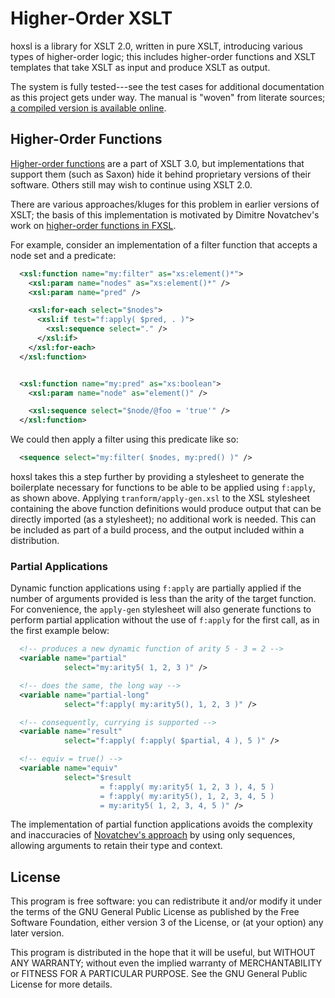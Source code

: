 <!---
  Copyright (C) 2014  LoVullo Associates, Inc.
  Copyright (C) 2015  Mike Gerwitz

  Permission is granted to copy, distribute and/or modify this
  document under the terms of the GNU Free Documentation License,
  Version 1.3 or any later version published by the Free Software
  Foundation; with no Invariant Sections, no Front-Cover Texts, and no
  Back-Cover Texts.  A copy of the license is included the file
  COPYING.FDL.
-->
# Higher-Order XSLT
hoxsl is a library for XSLT 2.0, written in pure XSLT, introducing
various types of higher-order logic;  this includes higher-order
functions and XSLT templates that take XSLT as input and produce XSLT
as output.

The system is fully tested---see the test cases for additional
documentation as this project gets under way.  The manual is "woven" from
literate sources; [a compiled version is available online][manual].


## Higher-Order Functions
[Higher-order functions][xslt-30-ho] are a part of XSLT 3.0, but
implementations that support them (such as Saxon) hide it behind
proprietary versions of their software.  Others still may wish to
continue using XSLT 2.0.

There are various approaches/kluges for this problem in earlier
versions of XSLT; the basis of this implementation is motivated by
Dimitre Novatchev's work on [higher-order functions in FXSL][nova-ho].

For example, consider an implementation of a filter function that
accepts a node set and a predicate:

```xml
  <xsl:function name="my:filter" as="xs:element()*">
    <xsl:param name="nodes" as="xs:element()*" />
    <xsl:param name="pred" />

    <xsl:for-each select="$nodes">
      <xsl:if test="f:apply( $pred, . )">
        <xsl:sequence select="." />
      </xsl:if>
    </xsl:for-each>
  </xsl:function>


  <xsl:function name="my:pred" as="xs:boolean">
    <xsl:param name="node" as="element()" />

    <xsl:sequence select="$node/@foo = 'true'" />
  </xsl:function>
```

We could then apply a filter using this predicate like so:

```xml
  <sequence select="my:filter( $nodes, my:pred() )" />
```

hoxsl takes this a step further by providing a stylesheet to generate
the boilerplate necessary for functions to be able to be applied using
`f:apply`, as shown above.  Applying `tranform/apply-gen.xsl` to the
XSL stylesheet containing the above function definitions would produce
output that can be directly imported (as a stylesheet); no additional
work is needed.  This can be included as part of a build process, and
the output included within a distribution.


### Partial Applications
Dynamic function applications using `f:apply` are partially applied if
the number of arguments provided is less than the arity of the target
function.  For convenience, the `apply-gen` stylesheet will also
generate functions to perform partial application without the use of
`f:apply` for the first call, as in the first example below:

```xml
  <!-- produces a new dynamic function of arity 5 - 3 = 2 -->
  <variable name="partial"
            select="my:arity5( 1, 2, 3 )" />

  <!-- does the same, the long way -->
  <variable name="partial-long"
            select="f:apply( my:arity5(), 1, 2, 3 )" />

  <!-- consequently, currying is supported -->
  <variable name="result"
            select="f:apply( f:apply( $partial, 4 ), 5 )" />

  <!-- equiv = true() -->
  <variable name="equiv"
            select="$result
                    = f:apply( my:arity5( 1, 2, 3 ), 4, 5 )
                    = f:apply( my:arity5(), 1, 2, 3, 4, 5 )
                    = my:arity5( 1, 2, 3, 4, 5 )" />
```

The implementation of partial function applications avoids the
complexity and inaccuracies of [Novatchev's approach][nova-ho] by
using only sequences, allowing arguments to retain their type and
context.


## License
This program is free software: you can redistribute it and/or modify it
under the terms of the GNU General Public License as published by the Free
Software Foundation, either version 3 of the License, or (at your option)
any later version.

This program is distributed in the hope that it will be useful, but WITHOUT ANY
WARRANTY; without even the implied warranty of MERCHANTABILITY or FITNESS FOR A
PARTICULAR PURPOSE.  See the GNU General Public License for more details.

[nova-ho]: http://conferences.idealliance.org/extreme/html/2006/Novatchev01/EML2006Novatchev01.html
[xslt-30-ho]: http://www.w3.org/TR/xslt-30/#dt-higher-order-operand
[manual]: https://mikegerwitz.com/hoxsl/manual/

